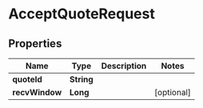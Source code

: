 

# AcceptQuoteRequest


## Properties

| Name | Type | Description | Notes |
|------------ | ------------- | ------------- | -------------|
|**quoteId** | **String** |  |  |
|**recvWindow** | **Long** |  |  [optional] |



